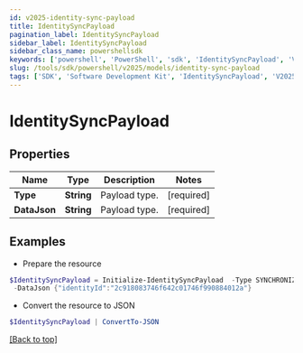 ```yaml
---
id: v2025-identity-sync-payload
title: IdentitySyncPayload
pagination_label: IdentitySyncPayload
sidebar_label: IdentitySyncPayload
sidebar_class_name: powershellsdk
keywords: ['powershell', 'PowerShell', 'sdk', 'IdentitySyncPayload', 'V2025IdentitySyncPayload'] 
slug: /tools/sdk/powershell/v2025/models/identity-sync-payload
tags: ['SDK', 'Software Development Kit', 'IdentitySyncPayload', 'V2025IdentitySyncPayload']
---
```



# IdentitySyncPayload

## Properties

Name | Type | Description | Notes
------------ | ------------- | ------------- | -------------
**Type** | **String** | Payload type. | [required]
**DataJson** | **String** | Payload type. | [required]

## Examples

- Prepare the resource
```powershell
$IdentitySyncPayload = Initialize-IdentitySyncPayload  -Type SYNCHRONIZE_IDENTITY_ATTRIBUTES `
 -DataJson {"identityId":"2c918083746f642c01746f990884012a"}
```

- Convert the resource to JSON
```powershell
$IdentitySyncPayload | ConvertTo-JSON
```


[[Back to top]](#) 

